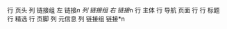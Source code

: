 行 页头
    列 链接组 左
        链接*n
    列 链接组 右
        链接*n
行 主体
    行 导航 页面
    行
        行 标题
        行 精选
行 页脚
    列 元信息
    列 链接组 
        链接*n